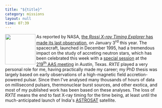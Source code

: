 ```yaml
---
title: "${title}"
category: missions
layout: null
time: 07:39
---
```

<!-- converted from blosxom format post by dkg 22.1.2022 -->
  <!---- Begin .post ---->
<a href="http://heasarc.nasa.gov/docs/xte/xtegof.html">
<img src="http://heasarc.nasa.gov/Images/xte/xte.jpg" width="100" align="left"></a>
As reported by NASA,
<a href="http://www.nasa.gov/topics/universe/features/rxte-complete.html">the
<em>Rossi X-ray Timing Explorer</em> has made its last observation</a>, on January
3<sup>rd</sup> this year. The spacecraft, launched in December 1995, had a
tremendous impact on the study of accreting neutron stars, which has been
celebrated this week with a 
<a href="http://www.abstractsonline.com/Plan/ViewSession.aspx?sKey=1c10b642-81d2-42e7-8d71-68d1a66a6982&mKey=%7b25369F54-5CB0-4639-BC20-B20273090B9A%7d">special session</a> at the
<a href="http://aas.org/meetings/aas219">219<sup>th</sup> AAS meeting</a> in
Austin, Texas. <em>RXTE</em> played a 
very personal role for me, having practically made my career; my
PhD thesis was largely based on early observations of a high-magnetic field
accretion-powered pulsar. Since then I've analysed many thousands of hours
of data on millisecond pulsars, thermonuclear burst sources, and other exotica,
and most of my published work has been based on these analyses.
The loss of <em>RXTE</em> means the end to fast X-ray timing for the time
being, at least until the much-anticipated launch of India's
<a href="http://www.iucaa.ernet.in/~astrosat">ASTROSAT</a> satellite.

